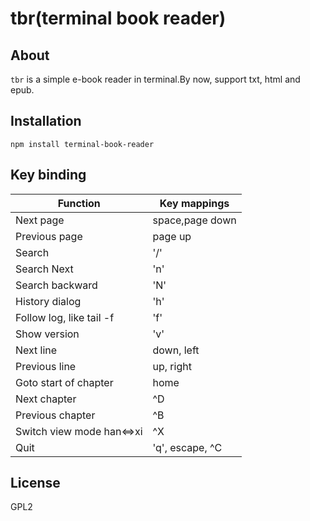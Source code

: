 # tbr(terminal book reader)

## About

`tbr` is a simple e-book reader in terminal.By now, support txt, html and epub.

## Installation

    npm install terminal-book-reader

## Key binding

| Function                  | Key mappings        |
| ------------------------- | ------------------- |
| Next page                 | space,page down     |
| Previous page             | page up             |
| Search                    | '/'                 |
| Search Next               | 'n'                 |
| Search backward           | 'N'                 |
| History dialog            | 'h'                 |
| Follow log, like tail -f  | 'f'                 |
| Show version              | 'v'                 |
| Next line                 | down, left          |
| Previous line             | up, right           |
| Goto start of chapter     | home                |
| Next chapter              | ^D                  |
| Previous chapter          | ^B                  |
| Switch view mode han<=>xi | ^X                  |
| Quit                      | 'q', escape, ^C     |

## License

GPL2

